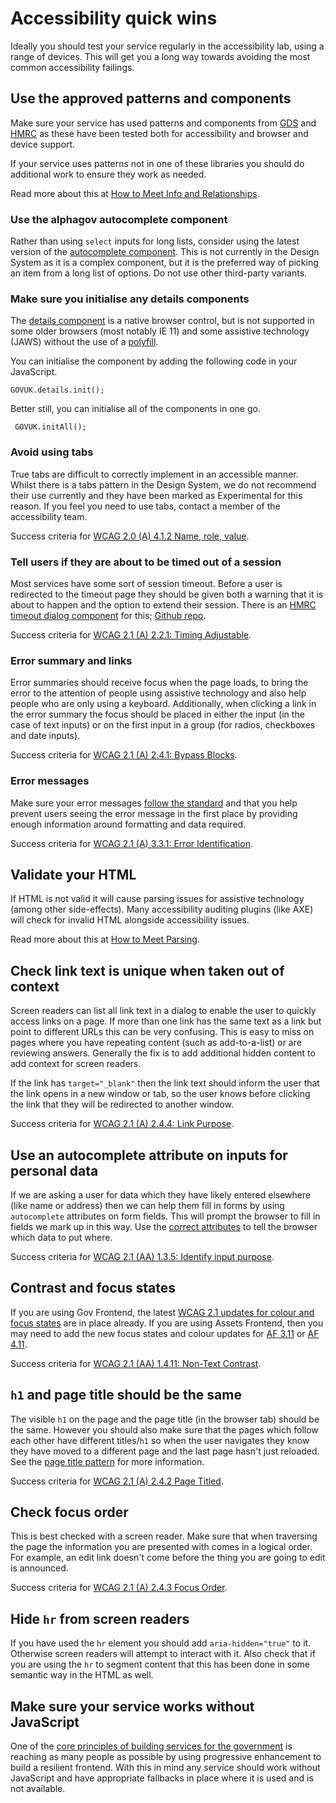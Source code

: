 # Accessibility quick wins

​Ideally you should test your service regularly in the accessibility lab, using a range of devices. This will get you a long way towards avoiding the most common accessibility failings.

## Use the approved patterns and components

Make sure your service has used patterns and components from [GDS](https://design-system.service.gov.uk/) and [HMRC](https://design.tax.service.gov.uk/hmrc-design-patterns/) as these have been tested both for accessibility and browser and device support.

If your service uses patterns not in one of these libraries you should do additional work to ensure they work as needed.

Read more about this at [How to Meet Info and Relationships](https://www.w3.org/WAI/WCAG21/quickref/#info-and-relationships).

### Use the alphagov autocomplete component

Rather than using `select` inputs for long lists, consider using the latest version of the [autocomplete component](https://github.com/alphagov/accessible-autocomplete). This is not currently in the Design System as it is a complex component, but it is the preferred way of picking an item from a long list of options. Do not use other third-party variants.

### Make sure you initialise any details components

The [details component](https://design-system.service.gov.uk/components/details/) is a native browser control, but is not supported in some older browsers (most notably IE 11) and some assistive technology (JAWS) without the use of a [polyfill](https://github.com/hmrc/assets-frontend/blob/master/assets/javascripts/modules/details.polyfill.js).

You can initialise the component by adding the following code in your JavaScript.

    GOVUK.details.init();

Better still, you can initialise all of the components in one go.

     GOVUK.initAll();

### Avoid using tabs

True tabs are difficult to correctly implement in an accessible manner. Whilst there is a tabs pattern in the Design System, we do not recommend their use currently and they have been marked as Experimental for this reason. If you feel you need to use tabs, contact a member of the accessibility team.

Success criteria for [WCAG 2.0 (A) 4.1.2 Name, role, value](https://www.w3.org/TR/UNDERSTANDING-WCAG20/ensure-compat-rsv.html).

### Tell users if they are about to be timed out of a session

Most services have some sort of session timeout. Before a user is redirected to the timeout page they should be given both a warning that it is about to happen and the option to extend their session. There is an [HMRC timeout dialog component](http://hmrc.github.io/assets-frontend/patterns/help-users-when-we-time-them-out-of-a-service/index.html) for this; [Github repo](https://github.com/hmrc/hmrc-frontend/tree/master/src/components/timeout-dialog).

Success criteria for [WCAG 2.1 (A) 2.2.1: Timing Adjustable](https://www.w3.org/WAI/WCAG21/Understanding/timing-adjustable.html).

### Error summary and links

Error summaries should receive focus when the page loads, to bring the error to the attention of people using assistive technology and also help people who are only using a keyboard. Additionally, when clicking a link in the error summary the focus should be placed in either the input (in the case of text inputs) or on the first input in a group (for radios, checkboxes and date inputs).

Success criteria for [WCAG 2.1 (A) 2.4.1: Bypass Blocks](https://www.w3.org/WAI/WCAG21/Understanding/bypass-blocks.html).

### Error messages

Make sure your error messages [follow the standard](https://design-system.service.gov.uk/components/error-message/#be-clear-and-concise) and that you help prevent users seeing the error message in the first place by providing enough information around formatting and data required.

Success criteria for [WCAG 2.1 (A) 3.3.1: Error Identification](https://www.w3.org/WAI/WCAG21/Understanding/error-identification.html).

## Validate your HTML

If HTML is not valid it will cause parsing issues for assistive technology (among other side-effects). Many accessibility auditing plugins (like AXE) will check for invalid HTML alongside accessibility issues.

Read more about this at [How to Meet Parsing](https://www.w3.org/WAI/WCAG21/quickref/#parsing).

## Check link text is unique when taken out of context

Screen readers can list all link text in a dialog to enable the user to quickly access links on a page. If more than one link has the same text as a link but point to different URLs this can be very confusing. This is easy to miss on pages where you have repeating content (such as add-to-a-list) or are reviewing answers. Generally the fix is to add additional hidden content to add context for screen readers.

If the link has `target="_blank"` then the link text should inform the user that the link opens in a new window or tab, so the user knows before clicking the link that they will be redirected to another window.

Success criteria for [WCAG 2.1 (A) 2.4.4: Link Purpose](https://www.w3.org/WAI/WCAG21/Understanding/link-purpose-in-context.html).

## Use an autocomplete attribute on inputs for personal data

If we are asking a user for data which they have likely entered elsewhere (like name or address) then we can help them fill in forms by using `autocomplete` attributes on form fields. This will prompt the browser to fill in fields we mark up in this way. Use the [correct attributes](https://html.spec.whatwg.org/multipage/form-control-infrastructure.html#autofill) to tell the browser which data to put where.

Success criteria for [WCAG 2.1 (AA) 1.3.5: Identify input purpose](https://www.w3.org/WAI/WCAG21/Understanding/identify-input-purpose.html).

## Contrast and focus states

If you are using Gov Frontend, the latest [WCAG 2.1 updates for colour and focus states](https://designnotes.blog.gov.uk/2019/07/29/weve-made-the-gov-uk-design-system-more-accessible/) are in place already. If you are using Assets Frontend, then you may need to add the new focus states and colour updates for [AF 3.11](https://gist.github.com/adamliptrot-oc/f77250a6f69fb31fabd935e2002f4964) or [AF 4.11](https://gist.github.com/adamliptrot-oc/f77250a6f69fb31fabd935e2002f4964).

Success criteria for [WCAG 2.1 (AA) 1.4.11: Non-Text Contrast](https://www.w3.org/WAI/WCAG21/Understanding/non-text-contrast.html).

## `h1` and page title should be the same

The visible `h1` on the page and the page title (in the browser tab) should be the same. However you should also make sure that the pages which follow each other have different titles/`h1` so when the user navigates they know they have moved to a different page and the last page hasn't just reloaded. See the [page title pattern](https://design.tax.service.gov.uk/hmrc-design-patterns/page-title/) for more information.

Success criteria for [WCAG 2.1 (A) 2.4.2 Page Titled](https://www.w3.org/WAI/WCAG21/Understanding/page-titled.html).

## Check focus order

This is best checked with a screen reader. Make sure that when traversing the page the information you are presented with comes in a logical order. For example, an edit link doesn't come before the thing you are going to edit is announced.

Success criteria for [WCAG 2.1 (A) 2.4.3 Focus Order](https://www.w3.org/WAI/WCAG21/Understanding/focus-order.html).

## Hide `hr` from screen readers

If you have used the `hr` element you should add `aria-hidden="true"` to it. Otherwise screen readers will attempt to interact with it. Also check that if you are using the `hr` to segment content that this has been done in some semantic way in the HTML as well.

## Make sure your service works without JavaScript

One of the [core principles of building services for the government](https://www.gov.uk/service-manual/technology/using-progressive-enhancement) is reaching as many people as possible by using progressive enhancement to build a resilient frontend. With this in mind any service should work without JavaScript and have appropriate fallbacks in place where it is used and is not available.
